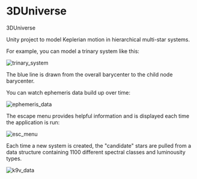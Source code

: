 # 3DUniverse
3DUniverse

Unity project to model Keplerian motion in hierarchical multi-star systems.

For example, you can model a trinary system like this:

![trinary_system](https://user-images.githubusercontent.com/74695555/99891544-4aca0680-2c28-11eb-9dcd-b8dfc5833426.png)

The blue line is drawn from the overall barycenter to the child node barycenter.

You can watch ephemeris data build up over time:

![ephemeris_data](https://user-images.githubusercontent.com/74695555/99891604-ea879480-2c28-11eb-8302-96276858863f.png)

The escape menu provides helpful information and is displayed each time the application is run:

![esc_menu](https://user-images.githubusercontent.com/74695555/99891624-2cb0d600-2c29-11eb-817d-41a7d11c4e38.png)

Each time a new system is created, the "candidate" stars are pulled from a data structure containing 1100 different spectral classes and luminousity types.

![k9v_data](https://user-images.githubusercontent.com/74695555/99891649-77cae900-2c29-11eb-9f11-1506bc1d8b6b.png)
